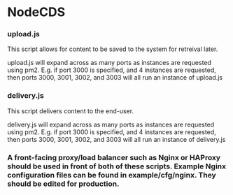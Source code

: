 # NodeCDS

### upload.js
This script allows for content to be saved to the system for retreival later.

upload.js will expand across as many ports as instances are requested using pm2.
E.g. if port 3000 is specified, and 4 instances are requested, then ports 3000, 3001, 3002, and 3003 will all run an instance of upload.js

### delivery.js
This script delivers content to the end-user.

delivery.js will expand across as many ports as instances are requested using pm2.
E.g. if port 3000 is specified, and 4 instances are requested, then ports 3000, 3001, 3002, and 3003 will all run an instance of delivery.js

### A front-facing proxy/load balancer such as Nginx or HAProxy should be used in front of both of these scripts. Example Nginx configuration files can be found in example/cfg/nginx. They should be edited for production.
